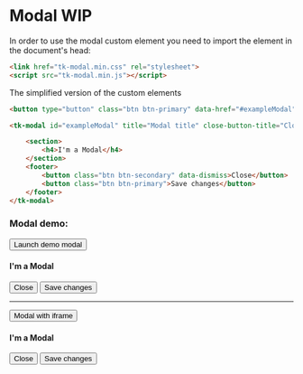 # Modal WIP

In order to use the modal custom element you need to import the element in the document's head:
```html
<link href="tk-modal.min.css" rel="stylesheet">
<script src="tk-modal.min.js"></script>
```

The simplified version of the custom elements
```html
<button type="button" class="btn btn-primary" data-href="#exampleModal">Launch demo modal</button>

<tk-modal id="exampleModal" title="Modal title" close-button-title="Close" width="100%" height="400px" iframe="https://www.google.com">

	<section>
		<h4>I'm a Modal</h4>
	</section>
	<footer>
		<button class="btn btn-secondary" data-dismiss>Close</button>
		<button class="btn btn-primary">Save changes</button>
	</footer>
</tk-modal>
```

### Modal demo:

<div class="mermaid">
<button type="button" class="btn btn-primary" data-href="#exampleModal1">Launch demo modal</button>
<tk-modal id="exampleModal1" title="Modal title" close-button-title="Close" width="100%" height="400px">
<section>
	<h4>I'm a Modal</h4>
</section>
<footer>
	<button class="btn btn-secondary" data-dismiss>Close</button>
	<button class="btn btn-primary">Save changes</button>
</footer>
</tk-modal>
<hr>
<button type="button" class="btn btn-primary" data-href="#exampleModal2">Modal with iframe</button>
<tk-modal id="exampleModal2" title="Modal title" close-button-title="Close" width="100%" height="400px" iframe="https://www.google.com">
<section>
	<h4>I'm a Modal</h4>
</section>
<footer>
	<button class="btn btn-secondary" data-dismiss>Close</button>
	<button class="btn btn-primary">Save changes</button>
</footer>
</tk-modal>
</div>
